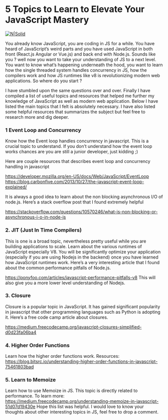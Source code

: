 # 5 Topics to Learn to Elevate Your JavaScript Mastery
[![N|Solid](https://icon-library.net/images/javascript-icon-png/javascript-icon-png-23.jpg)](https://nodesource.com/products/nsolid)

You already know JavaScript, you are coding in JS for a while. You have heard of JavaScript’s weird parts and you have used JavaScript in both front (React.js Angular or Vue.js) and back end with Node.js. Sounds like you ? well now you want to take your understanding of JS to a next level. You want to know what’s happening underneath the hood, you want to learn how the single threaded system handles concurrency in JS, how the compilers work and how JS runtimes like v8 is revolutionizing modern web applications. So where do you start ?

I have stumbled upon the same questions over and over. Finally I have compiled a list of useful topics and resources that helped me further my knowledge of JavaScript as well as modern web application. Below I have listed the main topics that I felt is absolutely necessary. I have also listed some helpful resources that summarizes the subject but feel free to research more and dig deeper.

### 1 Event Loop and Concurrency

Know how the Event loop handles concurrency in javascript. This is a crucial topic to understand. If you don’t understand how the event loop works chances are you are still a junior developer, just kidding ;)

Here are couple resources that describes event loop and concurrency handling in javascript

https://developer.mozilla.org/en-US/docs/Web/JavaScript/EventLoop
https://blog.carbonfive.com/2013/10/27/the-javascript-event-loop-explained/

It is always a good idea to learn about the non blocking asynchronous I/O of node.js. Here’s a stack overflow post that I found extremely helpful

https://stackoverflow.com/questions/10570246/what-is-non-blocking-or-asynchronous-i-o-in-node-js

### 2. JIT (Just In Time Compilers)
This is one is a broad topic, nevertheless pretty useful while you are building applications to scale. Learn about the various runtimes of JavaScript especially V8. You will be significantly optimize your application (especially if you are using Nodejs in the backend) once you have learned how JavaScript runtimes work. Here’s a very interesting article that I found about the common performance pitfalls of Node.js.

https://ponyfoo.com/articles/javascript-performance-pitfalls-v8
This will also give you a more lower level understanding of Nodejs.

### 3. Closure
Closure is a popular topic in JavaScript. It has gained significant popularity in javascript that other programming languages such as Python is adopting it. Here’s a free code camp article about closures.

https://medium.freecodecamp.org/javascript-closures-simplified-d0d23fa06ba4

### 4. Higher Order Functions

Learn how the higher order functions work.
Resources:
https://blog.bitsrc.io/understanding-higher-order-functions-in-javascript-75461803bad

### 5. Learn to Memoize

Learn how to use Memoize in JS. This topic is directly related to performance.
To learn more:
https://medium.freecodecamp.org/understanding-memoize-in-javascript-51d07d19430e
Hope this list was helpful. I would love to know your thoughts about other interesting topics in JS, feel free to drop a comment.
